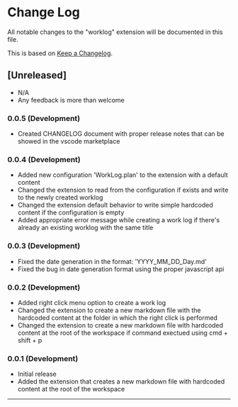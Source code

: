 # Change Log

All notable changes to the "worklog" extension will be documented in this file.

This is based on [Keep a Changelog](http://keepachangelog.com/).

## [Unreleased]

- N/A
- Any feedback is more than welcome

### 0.0.5 (Development)

- Created CHANGELOG document with proper release notes that can be showed in the vscode marketplace

### 0.0.4 (Development)

- Added new configuration 'WorkLog.plan' to the extension with a default content
- Changed the extension to read from the configuration if exists and write to the newly created worklog
- Changed the extension default behavior to write simple hardcoded content if the configuration is empty
- Added appropriate error message while creating a work log if there's already an existing worklog with the same title

### 0.0.3 (Development)

- Fixed the date generation in the format: 'YYYY_MM_DD_Day.md'
- Fixed the bug in date generation format using the proper javascript api

### 0.0.2 (Development)

- Added right click menu option to create a work log
- Changed the extension to create a new markdown file with the hardcoded content at the folder in which the right click is performed
- Changed the extension to create a new markdown file with hardcoded content at the root of the workspace if command exectued using cmd + shift + p

### 0.0.1 (Development)

- Initial release
- Added the extension that creates a new markdown file with hardcoded content at the root of the workspace

---
